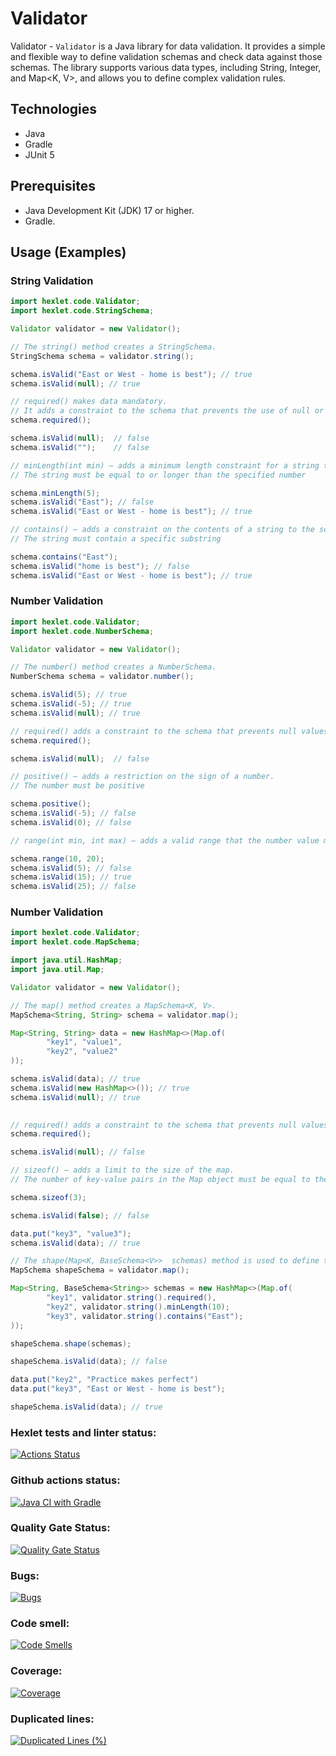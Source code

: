 # Validator

Validator - `Validator` is a Java library for data validation.
It provides a simple and flexible way to define validation schemas and check data against those schemas.
The library supports various data types, including String, Integer, and Map<K, V>, and allows you to define complex validation rules.

## Technologies

*   Java
*   Gradle
*   JUnit 5

## Prerequisites

*   Java Development Kit (JDK) 17 or higher.
*   Gradle.

## Usage (Examples)

### String Validation

```java
import hexlet.code.Validator;
import hexlet.code.StringSchema;

Validator validator = new Validator();

// The string() method creates a StringSchema.
StringSchema schema = validator.string();

schema.isValid("East or West - home is best"); // true
schema.isValid(null); // true

// required() makes data mandatory. 
// It adds a constraint to the schema that prevents the use of null or an empty string as a value
schema.required();

schema.isValid(null);  // false
schema.isValid("");    // false

// minLength(int min) — adds a minimum length constraint for a string to the schema. 
// The string must be equal to or longer than the specified number

schema.minLength(5);
schema.isValid("East"); // false
schema.isValid("East or West - home is best"); // true

// contains() — adds a constraint on the contents of a string to the schema.
// The string must contain a specific substring

schema.contains("East");
schema.isValid("home is best"); // false
schema.isValid("East or West - home is best"); // true
```
### Number Validation

```java
import hexlet.code.Validator;
import hexlet.code.NumberSchema;

Validator validator = new Validator();

// The number() method creates a NumberSchema.
NumberSchema schema = validator.number();

schema.isValid(5); // true
schema.isValid(-5); // true
schema.isValid(null); // true

// required() adds a constraint to the schema that prevents null values from being used.
schema.required();

schema.isValid(null);  // false

// positive() — adds a restriction on the sign of a number. 
// The number must be positive

schema.positive();
schema.isValid(-5); // false
schema.isValid(0); // false

// range(int min, int max) — adds a valid range that the number value must fall within, including the boundaries

schema.range(10, 20);
schema.isValid(5); // false
schema.isValid(15); // true
schema.isValid(25); // false
```
### Number Validation

```java
import hexlet.code.Validator;
import hexlet.code.MapSchema;

import java.util.HashMap;
import java.util.Map;

Validator validator = new Validator();

// The map() method creates a MapSchema<K, V>.
MapSchema<String, String> schema = validator.map();

Map<String, String> data = new HashMap<>(Map.of(
        "key1", "value1",
        "key2", "value2"
));

schema.isValid(data); // true
schema.isValid(new HashMap<>()); // true
schema.isValid(null); // true        
        

// required() adds a constraint to the schema that prevents null values from being used.
schema.required();

schema.isValid(null); // false

// sizeof() — adds a limit to the size of the map. 
// The number of key-value pairs in the Map object must be equal to the specified value

schema.sizeof(3);

schema.isValid(false); // false

data.put("key3", "value3");
schema.isValid(data); // true

// The shape(Map<K, BaseSchema<V>>  schemas) method is used to define the properties of a Map object and create a schema for validating their values. Each property of a Map object has its own set of constraints, allowing for more precise control over the data.
MapSchema shapeSchema = validator.map();

Map<String, BaseSchema<String>> schemas = new HashMap<>(Map.of(
        "key1", validator.string().required(),
        "key2", validator.string().minLength(10);
        "key3", validator.string().contains("East");
));

shapeSchema.shape(schemas);

shapeSchema.isValid(data); // false

data.put("key2", "Practice makes perfect")
data.put("key3", "East or West - home is best");

shapeSchema.isValid(data); // true
```

### Hexlet tests and linter status:
[![Actions Status](https://github.com/Katherini17/java-project-78/actions/workflows/hexlet-check.yml/badge.svg)](https://github.com/Katherini17/java-project-78/actions)
### Github actions status:
[![Java CI with Gradle](https://github.com/Katherini17/java-project-78/actions/workflows/main.yml/badge.svg)](https://github.com/Katherini17/java-project-78/actions/workflows/main.yml)
### Quality Gate Status:
[![Quality Gate Status](https://sonarcloud.io/api/project_badges/measure?project=Katherini17_java-project-78&metric=alert_status)](https://sonarcloud.io/summary/new_code?id=Katherini17_java-project-78)
### Bugs:
[![Bugs](https://sonarcloud.io/api/project_badges/measure?project=Katherini17_java-project-78&metric=bugs)](https://sonarcloud.io/summary/new_code?id=Katherini17_java-project-78)
### Code smell:
[![Code Smells](https://sonarcloud.io/api/project_badges/measure?project=Katherini17_java-project-78&metric=code_smells)](https://sonarcloud.io/summary/new_code?id=Katherini17_java-project-78)
### Coverage:
[![Coverage](https://sonarcloud.io/api/project_badges/measure?project=Katherini17_java-project-78&metric=coverage)](https://sonarcloud.io/summary/new_code?id=Katherini17_java-project-78)
### Duplicated lines:
[![Duplicated Lines (%)](https://sonarcloud.io/api/project_badges/measure?project=Katherini17_java-project-78&metric=duplicated_lines_density)](https://sonarcloud.io/summary/new_code?id=Katherini17_java-project-78)